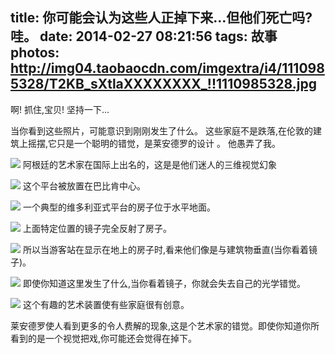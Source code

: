 title: 你可能会认为这些人正掉下来…但他们死亡吗? 哇。
date: 2014-02-27 08:21:56
tags: 故事
photos: http://img04.taobaocdn.com/imgextra/i4/1110985328/T2KB_sXtlaXXXXXXXX_!!1110985328.jpg
---

啊! 抓住,宝贝! 坚持一下…

当你看到这些照片，可能意识到刚刚发生了什么。 这些家庭不是跌落,在伦敦的建筑上摇摆,它只是一个聪明的错觉，是莱安德罗的设计 。 他愚弄了我。 

<!-- more -->

![](http://img03.taobaocdn.com/imgextra/i3/1110985328/T2XO6uXqJXXXXXXXXX_!!1110985328.jpg)
阿根廷的艺术家在国际上出名的，这是是他们迷人的三维视觉幻象

![](http://img01.taobaocdn.com/imgextra/i1/1110985328/T26rTuXuVXXXXXXXXX_!!1110985328.jpg)
这个平台被放置在巴比肯中心。 

![](http://img03.taobaocdn.com/imgextra/i3/1110985328/T2xWjtXqJaXXXXXXXX_!!1110985328.jpg)
一个典型的维多利亚式平台的房子位于水平地面。

![](http://img04.taobaocdn.com/imgextra/i4/1110985328/T2KB_sXtlaXXXXXXXX_!!1110985328.jpg)
上面特定位置的镜子完全反射了房子。 

![](http://img01.taobaocdn.com/imgextra/i1/1110985328/T27uTuXslXXXXXXXXX_!!1110985328.jpg)
所以当游客站在显示在地上的房子时,看来他们像是与建筑物垂直(当你看着镜子)。

![](http://img04.taobaocdn.com/imgextra/i4/1110985328/T2xO_sXvFaXXXXXXXX_!!1110985328.jpg)
即使你知道这里发生了什么,当你看着镜子，你就会失去自己的光学错觉。

![](http://img03.taobaocdn.com/imgextra/i3/1110985328/T2NsruXt0XXXXXXXXX_!!1110985328.jpg)
这个有趣的艺术装置使有些家庭很有创意。


莱安德罗使人看到更多的令人费解的现象,这是个艺术家的错觉。即使你知道你所看到的是一个视觉把戏,你可能还会觉得在掉下。 